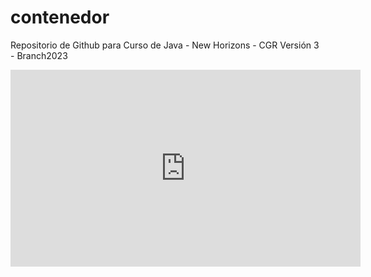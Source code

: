 # contenedor
Repositorio de Github para Curso de Java - New Horizons - CGR
Versión 3 - Branch2023
<iframe width="560" height="315" src="https://www.youtube.com/embed/T3uYRzH7JVU" title="YouTube video player" frameborder="0" allow="accelerometer; autoplay; clipboard-write; encrypted-media; gyroscope; picture-in-picture; web-share" allowfullscreen></iframe>
